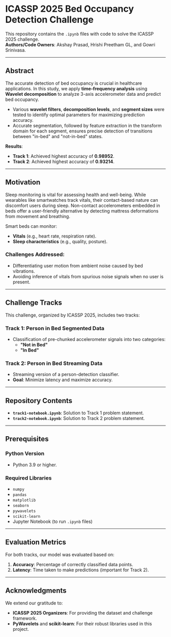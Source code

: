 # ICASSP 2025 Bed Occupancy Detection Challenge

This repository contains the `.ipynb` files with code to solve the ICASSP 2025 challenge.  
**Authors/Code Owners**: Akshay Prasad, Hrishi Preetham GL, and Gowri Srinivasa.

---

## Abstract

The accurate detection of bed occupancy is crucial in healthcare applications. In this study, we apply **time-frequency analysis** using **Wavelet decomposition** to analyze 3-axis accelerometer data and predict bed occupancy.

- Various **wavelet filters**, **decomposition levels**, and **segment sizes** were tested to identify optimal parameters for maximizing prediction accuracy.  
- Accurate segmentation, followed by feature extraction in the transform domain for each segment, ensures precise detection of transitions between "in-bed" and "not-in-bed" states.

**Results**:  
- **Track 1**: Achieved highest accuracy of **0.98952**.  
- **Track 2**: Achieved highest accuracy of **0.93214**.

---

## Motivation

Sleep monitoring is vital for assessing health and well-being. While wearables like smartwatches track vitals, their contact-based nature can discomfort users during sleep. Non-contact accelerometers embedded in beds offer a user-friendly alternative by detecting mattress deformations from movement and breathing.  

Smart beds can monitor:  
- **Vitals** (e.g., heart rate, respiration rate).  
- **Sleep characteristics** (e.g., quality, posture).  

### Challenges Addressed:
- Differentiating user motion from ambient noise caused by bed vibrations.  
- Avoiding inference of vitals from spurious noise signals when no user is present.

---

## Challenge Tracks

This challenge, organized by ICASSP 2025, includes two tracks:  

### **Track 1**: Person in Bed Segmented Data  
- Classification of pre-chunked accelerometer signals into two categories:  
  - **"Not in Bed"**  
  - **"In Bed"**  

### **Track 2**: Person in Bed Streaming Data  
- Streaming version of a person-detection classifier.  
- **Goal**: Minimize latency and maximize accuracy.

---

## Repository Contents

- **`track1-notebook.ipynb`**: Solution to Track 1 problem statement.  
- **`track2-notebook.ipynb`**: Solution to Track 2 problem statement.

---

## Prerequisites

### **Python Version**
- Python 3.9 or higher.

### **Required Libraries**
- `numpy`  
- `pandas`  
- `matplotlib`  
- `seaborn`  
- `pywavelets`  
- `scikit-learn`  
- Jupyter Notebook (to run `.ipynb` files)

---

## Evaluation Metrics

For both tracks, our model was evaluated based on:  

1. **Accuracy**: Percentage of correctly classified data points.  
2. **Latency**: Time taken to make predictions (important for Track 2).  

---

## Acknowledgments

We extend our gratitude to:  
- **ICASSP 2025 Organizers**: For providing the dataset and challenge framework.  
- **PyWavelets** and **scikit-learn**: For their robust libraries used in this project.
